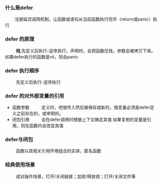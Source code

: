### 什么是defer
$\qquad$注册延迟调用机制，让函数或语句从当前函数执行完毕（return或panic）执行
### defer 的原理
$\qquad$ **栈**,先定义后执行-逆序执行，声明时，会把函数压栈，参数会被拷贝下来。如果defer执行的函数是nil，则会panic
### defer 执行顺序
$\qquad$ 先定义后执行-逆序执行
### defer 的对外部变量的引用
  - 函数参数
    $\qquad$ 定义时，吧值传入然后被保存成新的，值变量必须是defer定义之前存在的，或申明的。
  - 闭包引用
    $\qquad$ 会在defer调用时根据上下文确定其值
    如果复制的变量是引用，则在函数内会改变其值
### defer与闭包
$\qquad$ 函数以其相关引用环境组合的实体，匿名函数
### 经典使用场景
$\qquad$ 成对操作场景，打开/关闭链接；加锁/释放锁；打开/关闭文件等
